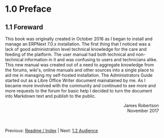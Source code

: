 # 1.0 Preface

## 1.1 Foreward

This book was originally created in October 2016 as I began to install and manage an ERPNext 7.0.x installation. The first thing that I noticed was a lack of good administration level technical knowledge for the care and feeding of the platform. The user manual had both technical and non-technical information in it and was confusing to users and technicians alike. This new manual was created out of a need to aggregate knowledge from the forums, wiki's, online manuals and other sources into a single place to aid me in managing my self-hosted installation. The Administrators Guide started out as a Libre Office Writer document mainatained by me. As I became more involved with the community and continued to see more and more requests to the forum for basic help I decided to turn the document into Markdown text and publish to the public.

<div style="text-align: right">James Robertson<br />November 2017</div><br /><br />
  
Previous: [Readme / Index](../README.md "Readme / Index") | Next: [1.2 Audience](audience.md "Audience")
